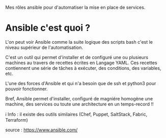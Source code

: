 Mes rôles ansible pour d'automatiser la mise en place de services.

# Ansible c'est quoi ?

L'on peut voir Ansible comme la suite logique des scripts bash c'est le niveau supérieur de l'automatisation.

C'est un outil qui permet d'installer et de configuré une ou plusieurs machines au travers de recettes écrites en Langage YAML. Ces recettes contiennent une série de tâches à exécuter, des conditions, des variables, etc.

L'une des forces d'Ansible et qui n'a besoin que de ssh et python3 pour pouvoir fonctionner.

Bref, Ansible permet d'installer, configuré de magniére homogène une machine, des services ou toute une architecture en un temps-record !!

ℹ Info : il existe des outils similaires (Chef, Puppet, SaltStack, Fabric, Terraform)

source : https://www.ansible.com/
